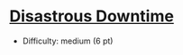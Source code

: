 # [Disastrous Downtime](https://open.kattis.com/problems/downtime)
- Difficulty: medium (6 pt)
        